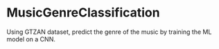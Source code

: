 # MusicGenreClassification
 Using GTZAN dataset, predict the genre of the music by training the ML model on a CNN.
